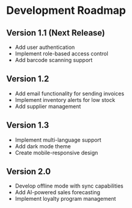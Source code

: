 # Development Roadmap

## Version 1.1 (Next Release)
- Add user authentication
- Implement role-based access control
- Add barcode scanning support

## Version 1.2
- Add email functionality for sending invoices
- Implement inventory alerts for low stock
- Add supplier management

## Version 1.3
- Implement multi-language support
- Add dark mode theme
- Create mobile-responsive design

## Version 2.0
- Develop offline mode with sync capabilities
- Add AI-powered sales forecasting
- Implement loyalty program management